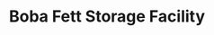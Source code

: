 ---
mission_id: storage
editorsChoice:
title: "Boba Fett Storage Facility"
authors: 
    - "David Arandle"
date:
filename: "storage.zip"
description: "Unknown"
cover: 
levelReplaced:	SECBASE
difficulty: no
bm:	no
fme: no
wax: no
three_do: no
voc: no
gmd: no
vue: no
lfd: no
base: "New level from scratch" 
editors: "Unknown"

---